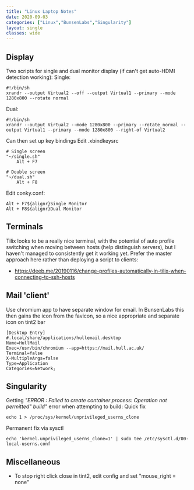 ```yaml
---
title: "Linux Laptop Notes"
date: 2020-09-03
categories: ["Linux","BunsenLabs","Singularity"]
layout: single
classes: wide
---
```


## Display
Two scripts for single and dual monitor display (if can't get auto-HDMI detection working):
Single:
```
#!/bin/sh
xrandr --output Virtual2 --off --output Virtual1 --primary --mode 1280x800 --rotate normal
```
Dual:
```
#!/bin/sh
xrandr --output Virtual2 --mode 1280x800 --primary --rotate normal --output Virtual1 --primary --mode 1280x800 --right-of Virtual2
```
Can then set up key bindings
Edit .xbindkeysrc
```
# Single screen
"~/single.sh"
	Alt + F7
```

```
# Double screen
"~/dual.sh"
	Alt + F8
```

Edit conky.conf:
```
Alt + F7${alignr}Single Monitor
Alt + F8${alignr}Dual Monitor
```

## Terminals
Tilix looks to be a really nice terminal, with the potential of auto profile switching when moving between hosts (help distinguish servers), but I haven't managed to consistently get it working yet. Prefer the master approach here rather than deploying a script to clients:
- https://deeb.me/20190116/change-profiles-automatically-in-tilix-when-connecting-to-ssh-hosts

## Mail 'client'
Use chromium app to have separate window for email. In BunsenLabs this then gains the icon from the favicon, so a nice appropriate and separate icon on tint2 bar

```
[Desktop Entry]
#.local/share/applications/hullemail.desktop
Name=HullMail
Exec=/usr/bin/chromium --app=https://mail.hull.ac.uk/
Terminal=false
X-MultipleArgs=false
Type=Application
Categories=Network;
```

## Singularity

Getting _"ERROR : Failed to create container process: Operation not permitted" build"_ error when attempting to build:
Quick fix
```
echo 1 > /proc/sys/kernel/unprivileged_userns_clone
```

Permanent fix via sysctl
```
echo 'kernel.unprivileged_userns_clone=1' | sudo tee /etc/sysctl.d/00-local-userns.conf
```



## Miscellaneous
- To stop right click close in tint2, edit config and set "mouse_right = none"



